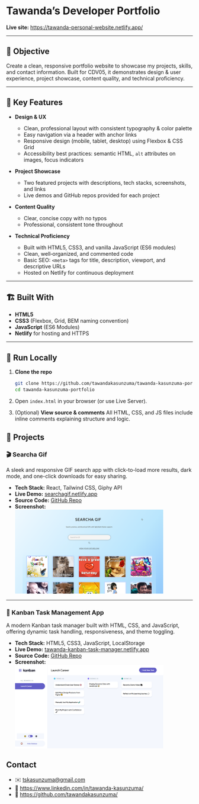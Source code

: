 # Tawanda’s Developer Portfolio

**Live site:** https://tawanda-personal-website.netlify.app/

---

## 🎯 Objective

Create a clean, responsive portfolio website to showcase my projects, skills, and contact information. Built for CDV05, it demonstrates design & user experience, project showcase, content quality, and technical proficiency.

---

## 🔑 Key Features

- **Design & UX**

  - Clean, professional layout with consistent typography & color palette
  - Easy navigation via a header with anchor links
  - Responsive design (mobile, tablet, desktop) using Flexbox & CSS Grid
  - Accessibility best practices: semantic HTML, `alt` attributes on images, focus indicators

- **Project Showcase**

  - Two featured projects with descriptions, tech stacks, screenshots, and links
  - Live demos and GitHub repos provided for each project

- **Content Quality**

  - Clear, concise copy with no typos
  - Professional, consistent tone throughout

- **Technical Proficiency**
  - Built with HTML5, CSS3, and vanilla JavaScript (ES6 modules)
  - Clean, well‑organized, and commented code
  - Basic SEO: `<meta>` tags for title, description, viewport, and descriptive URLs
  - Hosted on Netlify for continuous deployment

---

## 🏗️ Built With

- **HTML5**
- **CSS3** (Flexbox, Grid, BEM naming convention)
- **JavaScript** (ES6 Modules)
- **Netlify** for hosting and HTTPS

---

## 🚀 Run Locally

1. **Clone the repo**
   ```bash
   git clone https://github.com/tawandakasunzuma/tawanda-kasunzuma-portfolio.git
   cd tawanda-kasunzuma-portfolio
   ```
2. Open `index.html` in your browser (or use Live Server).

3. (Optional) **View source & comments**
   All HTML, CSS, and JS files include inline comments explaining structure and logic.

## 📂 Projects

### 🎬 Searcha Gif

A sleek and responsive GIF search app with click-to-load more results, dark mode, and one-click downloads for easy sharing.

- **Tech Stack:** React, Tailwind CSS, Giphy API
- **Live Demo:** [searchagif.netlify.app](https://searchagif.netlify.app)
- **Source Code:** [GitHub Repo](https://github.com/tawandakasunzuma/giphy-search-app)
- **Screenshot:**  
  <img src="./images/searcha-gif-image.png" alt="Searcha Gif Screenshot" width="400"/>

---

### 📌 Kanban Task Management App

A modern Kanban task manager built with HTML, CSS, and JavaScript, offering dynamic task handling, responsiveness, and theme toggling.

- **Tech Stack:** HTML5, CSS3, JavaScript, LocalStorage
- **Live Demo:** [tawanda-kanban-task-manager.netlify.app](https://tawanda-kanban-task-manager.netlify.app/)
- **Source Code:** [GitHub Repo](https://github.com/tawandakasunzuma/TAWKAS25106_FTO2502_GroupA_Tawanda-Kasunzuma_JSLPP)
- **Screenshot:**  
  <img src="./images/kanban-app-image.png" alt="Kanban App Screenshot" width="400"/>

## Contact

- ✉️ tskasunzuma@gmail.com
- 🔗 https://www.linkedin.com/in/tawanda-kasunzuma/
- 🐙 https://github.com/tawandakasunzuma/
